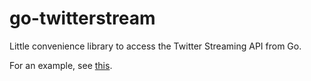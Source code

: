 go-twitterstream
================

Little convenience library to access the Twitter Streaming API from Go.

For an example, see [this](https://github.com/jdiez17/go-twitter-push/blob/master/oauth.go).
